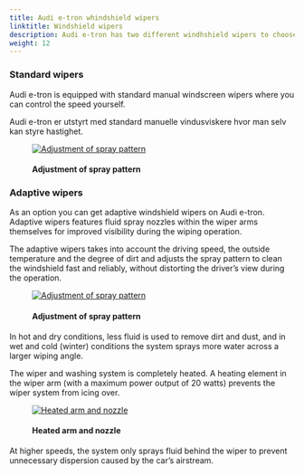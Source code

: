 ```yaml
---
title: Audi e-tron whindshield wipers
linktitle: Windshield wipers
description: Audi e-tron has two different windhshield wipers to choose from
weight: 12
---
```

<!-- markdownlint-disable MD033 -->
### Standard wipers

Audi e-tron is equipped with standard manual windscreen wipers where you can control the speed yourself.

Audi e-tron er utstyrt med standard manuelle vindusviskere hvor man selv kan styre hastighet.

<figure>
    <a href="https://media.electrichasgoneaudi.net/multimedia/models/e-tron/technology/wipers/wipers_1.jpg">
        <img src="https://media.electrichasgoneaudi.net/multimedia/models/e-tron/technology/wipers/wipers_1s.jpg"
        alt="Adjustment of spray pattern" title="Adjustment of spray pattern">
    </a>
    <figcaption><h4>Adjustment of spray pattern</h4></figcaption>
</figure>

### Adaptive wipers

As an option you can get adaptive windshield wipers on Audi e-tron. Adaptive wipers features fluid spray nozzles within the wiper arms themselves for improved visibility during the wiping operation.

The adaptive wipers takes into account the driving speed, the outside temperature and the degree of dirt and adjusts the spray pattern to clean the windshield fast and reliably, without distorting the driver’s view during the operation.

<figure>
    <a href="https://media.electrichasgoneaudi.net/multimedia/models/e-tron/technology/wipers/adaptive1.jpg">
        <img src="https://media.electrichasgoneaudi.net/multimedia/models/e-tron/technology/wipers/adaptive1.jpg"
        alt="Adjustment of spray pattern" title="Adjustment of spray pattern">
    </a>
    <figcaption><h4>Adjustment of spray pattern</h4></figcaption>
</figure>

In hot and dry conditions, less fluid is used to remove dirt and dust, and in wet and cold (winter) conditions the system sprays more water across a larger wiping angle.

The wiper and washing system is completely heated. A heating element in the wiper arm (with a maximum power output of 20 watts) prevents the wiper system from icing over.

<figure>
    <a href="https://media.electrichasgoneaudi.net/multimedia/models/e-tron/technology/wipers/adaptive2.jpg">
        <img src="https://media.electrichasgoneaudi.net/multimedia/models/e-tron/technology/wipers/adaptive2.jpg"
        alt="Heated arm and nozzle" title="Heated arm and nozzle">
    </a>
    <figcaption><h4>Heated arm and nozzle</h4></figcaption>
</figure>

At higher speeds, the system only sprays fluid behind the wiper to prevent unnecessary dispersion caused by the car’s airstream.
